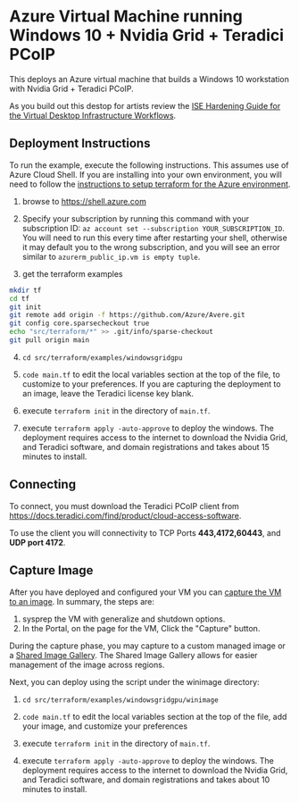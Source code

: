 # Azure Virtual Machine running Windows 10 + Nvidia Grid + Teradici PCoIP

This deploys an Azure virtual machine that builds a Windows 10 workstation with Nvidia Grid + Teradici PCoIP.

As you build out this destop for artists review the [ISE Hardening Guide for the Virtual Desktop Infrastructure Workflows](https://azure.microsoft.com/mediahandler/files/resourcefiles/azure-virtual-desktop-infrastructure-hardening-guide/azure-virtual_desktop_infrastructure-hardening_guide.pdf).

## Deployment Instructions

To run the example, execute the following instructions.  This assumes use of Azure Cloud Shell.  If you are installing into your own environment, you will need to follow the [instructions to setup terraform for the Azure environment](https://docs.microsoft.com/en-us/azure/terraform/terraform-install-configure).

1. browse to https://shell.azure.com

2. Specify your subscription by running this command with your subscription ID:  ```az account set --subscription YOUR_SUBSCRIPTION_ID```.  You will need to run this every time after restarting your shell, otherwise it may default you to the wrong subscription, and you will see an error similar to `azurerm_public_ip.vm is empty tuple`.

3. get the terraform examples
```bash
mkdir tf
cd tf
git init
git remote add origin -f https://github.com/Azure/Avere.git
git config core.sparsecheckout true
echo "src/terraform/*" >> .git/info/sparse-checkout
git pull origin main
```

4. `cd src/terraform/examples/windowsgridgpu`

7. `code main.tf` to edit the local variables section at the top of the file, to customize to your preferences.  If you are capturing the deployment to an image, leave the Teradici license key blank.

8. execute `terraform init` in the directory of `main.tf`.

9. execute `terraform apply -auto-approve` to deploy the windows. The deployment requires access to the internet to download the Nvidia Grid, and Teradici software, and domain registrations and takes about 15 minutes to install.

## Connecting

To connect, you must download the Teradici PCoIP client from https://docs.teradici.com/find/product/cloud-access-software.

To use the client you will connectivity to TCP Ports **443,4172,60443**, and **UDP port 4172**.

## Capture Image

After you have deployed and configured your VM you can [capture the VM to an image](https://docs.microsoft.com/en-us/azure/virtual-machines/windows/capture-image-resource).  In summary, the steps are:
1. sysprep the VM with generalize and shutdown options.
2. In the Portal, on the page for the VM, Click the "Capture" button.

During the capture phase, you may capture to a custom managed image or a [Shared Image Gallery](https://docs.microsoft.com/en-us/azure/virtual-machines/shared-image-galleries).  The Shared Image Gallery allows for easier management of the image across regions.

Next, you can deploy using the script under the winimage directory:

1. `cd src/terraform/examples/windowsgridgpu/winimage`

2. `code main.tf` to edit the local variables section at the top of the file, add your image, and customize your preferences

3. execute `terraform init` in the directory of `main.tf`.

4. execute `terraform apply -auto-approve` to deploy the windows. The deployment requires access to the internet to download the Nvidia Grid, and Teradici software, and domain registrations and takes about 10 minutes to install.
